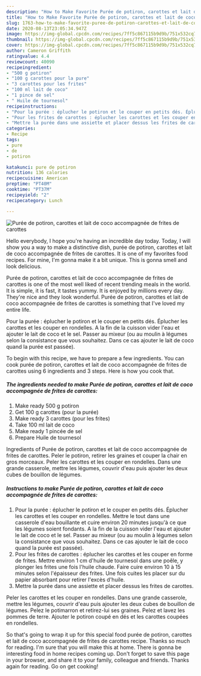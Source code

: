 ```yaml
---
description: "How to Make Favorite Purée de potiron, carottes et lait de coco accompagnée de frites de carottes"
title: "How to Make Favorite Purée de potiron, carottes et lait de coco accompagnée de frites de carottes"
slug: 1763-how-to-make-favorite-puree-de-potiron-carottes-et-lait-de-coco-accompagnee-de-frites-de-carottes
date: 2020-08-13T23:05:34.947Z
image: https://img-global.cpcdn.com/recipes/7ff5c867115b9d9b/751x532cq70/puree-de-potiron-carottes-et-lait-de-coco-accompagnee-de-frites-de-carottes-photo-principale-de-la-recette.jpg
thumbnail: https://img-global.cpcdn.com/recipes/7ff5c867115b9d9b/751x532cq70/puree-de-potiron-carottes-et-lait-de-coco-accompagnee-de-frites-de-carottes-photo-principale-de-la-recette.jpg
cover: https://img-global.cpcdn.com/recipes/7ff5c867115b9d9b/751x532cq70/puree-de-potiron-carottes-et-lait-de-coco-accompagnee-de-frites-de-carottes-photo-principale-de-la-recette.jpg
author: Cameron Griffith
ratingvalue: 4.4
reviewcount: 40090
recipeingredient:
- "500 g potiron"
- "100 g carottes pour la pure"
- "3 carottes pour les frites"
- "100 ml lait de coco"
- "1 pince de sel"
- " Huile de tournesol"
recipeinstructions:
- "Pour la purée : éplucher le potiron et le couper en petits dés. Éplucher les carottes et les couper en rondelles. Mettre le tout dans une casserole d&#39;eau bouillante et cuire environ 20 minutes jusqu&#39;à ce que les légumes soient fondants. A la fin de la cuisson vider l&#39;eau et ajouter le lait de coco et le sel. Passer au mixeur (ou au moulin à légumes selon la consistance que vous souhaitez. Dans ce cas ajouter le lait de coco quand la purée est passée)."
- "Pour les frites de carottes : éplucher les carottes et les couper en forme de frites. Mettre environ 1 cm d&#39;huile de tournesol dans une poêle, y plonger les frites une fois l&#39;huile chaude. Faire cuire environ 10 à 15 minutes selon l&#39;épaisseur des frites. Une fois cuites les placer sur du papier absorbant pour retirer l&#39;excès d&#39;huile."
- "Mettre la purée dans une assiette et placer dessus les frites de carottes."
categories:
- Recipe
tags:
- pure
- de
- potiron

katakunci: pure de potiron 
nutrition: 136 calories
recipecuisine: American
preptime: "PT40M"
cooktime: "PT37M"
recipeyield: "2"
recipecategory: Lunch

---
```



![Purée de potiron, carottes et lait de coco accompagnée de frites de carottes](https://img-global.cpcdn.com/recipes/7ff5c867115b9d9b/751x532cq70/puree-de-potiron-carottes-et-lait-de-coco-accompagnee-de-frites-de-carottes-photo-principale-de-la-recette.jpg)

Hello everybody, I hope you're having an incredible day today. Today, I will show you a way to make a distinctive dish, purée de potiron, carottes et lait de coco accompagnée de frites de carottes. It is one of my favorites food recipes. For mine, I'm gonna make it a bit unique. This is gonna smell and look delicious.

Purée de potiron, carottes et lait de coco accompagnée de frites de carottes is one of the most well liked of recent trending meals in the world. It is simple, it is fast, it tastes yummy. It is enjoyed by millions every day. They're nice and they look wonderful. Purée de potiron, carottes et lait de coco accompagnée de frites de carottes is something that I've loved my entire life.

Pour la purée : éplucher le potiron et le couper en petits dés. Éplucher les carottes et les couper en rondelles. A la fin de la cuisson vider l&#39;eau et ajouter le lait de coco et le sel. Passer au mixeur (ou au moulin à légumes selon la consistance que vous souhaitez. Dans ce cas ajouter le lait de coco quand la purée est passée).


To begin with this recipe, we have to prepare a few ingredients. You can cook purée de potiron, carottes et lait de coco accompagnée de frites de carottes using 6 ingredients and 3 steps. Here is how you cook that.

<!--inarticleads1-->

##### The ingredients needed to make Purée de potiron, carottes et lait de coco accompagnée de frites de carottes:

1. Make ready 500 g potiron
1. Get 100 g carottes (pour la purée)
1. Make ready 3 carottes (pour les frites)
1. Take 100 ml lait de coco
1. Make ready 1 pincée de sel
1. Prepare  Huile de tournesol


Ingredients of Purée de potiron, carottes et lait de coco accompagnée de frites de carottes. Peler le potiron, retirer les graines et couper la chair en gros morceaux. Peler les carottes et les couper en rondelles. Dans une grande casserole, mettre les légumes, couvrir d&#39;eau puis ajouter les deux cubes de bouillon de légumes. 

<!--inarticleads2-->

##### Instructions to make Purée de potiron, carottes et lait de coco accompagnée de frites de carottes:

1. Pour la purée : éplucher le potiron et le couper en petits dés. Éplucher les carottes et les couper en rondelles. Mettre le tout dans une casserole d&#39;eau bouillante et cuire environ 20 minutes jusqu&#39;à ce que les légumes soient fondants. A la fin de la cuisson vider l&#39;eau et ajouter le lait de coco et le sel. Passer au mixeur (ou au moulin à légumes selon la consistance que vous souhaitez. Dans ce cas ajouter le lait de coco quand la purée est passée).
1. Pour les frites de carottes : éplucher les carottes et les couper en forme de frites. Mettre environ 1 cm d&#39;huile de tournesol dans une poêle, y plonger les frites une fois l&#39;huile chaude. Faire cuire environ 10 à 15 minutes selon l&#39;épaisseur des frites. Une fois cuites les placer sur du papier absorbant pour retirer l&#39;excès d&#39;huile.
1. Mettre la purée dans une assiette et placer dessus les frites de carottes.


Peler les carottes et les couper en rondelles. Dans une grande casserole, mettre les légumes, couvrir d&#39;eau puis ajouter les deux cubes de bouillon de légumes. Pelez le potimarron et retirez-lui ses graines. Pelez et lavez les pommes de terre. Ajouter le potiron coupé en dés et les carottes coupées en rondelles. 

So that's going to wrap it up for this special food purée de potiron, carottes et lait de coco accompagnée de frites de carottes recipe. Thanks so much for reading. I'm sure that you will make this at home. There is gonna be interesting food in home recipes coming up. Don't forget to save this page in your browser, and share it to your family, colleague and friends. Thanks again for reading. Go on get cooking!
